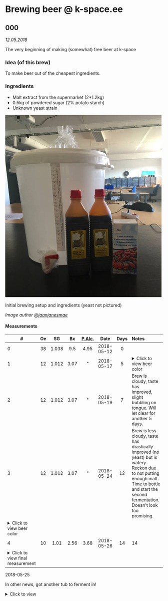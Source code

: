 # Brewing beer @ k-space.ee

## 000

_12.05.2018_

The very beginning of making (somewhat) free beer at k-space

### Idea (of this brew)
To make beer out of the cheapest ingredients.

### Ingredients
* Malt extract from the supermarket (2*1.2kg)
* 0.5kg of powdered sugar (2% potato starch)
* Unknown yeast strain

![Image of initial setup](0000.jpg)

Initial brewing setup and ingredients (yeast not pictured)

_Image author [@jaanjanesmae](https://github.com/janesmae)_

#### Measurements

| # | Oe |   SG  |  Bx  | [P.Alc.](https://www.brewersfriend.com/abv-calculator/ "Potential alcohol if Final Gravity is 1.019") |   Date   | Days | Notes |
| - | :-: | :---: | :--: | :----: | :------------------: | :-: | :---- |
| 0 | 38 | 1.038 |  9.5 |  4.95  | 2018-05-12 | 0 |
| 1 | 12 | 1.012 |  3.07 |   "   | 2018-05-17 | 5 | <details><summary>Click to view beer color</summary>![Measuring cylinder and beer tasting](0001.jpg)</details> |
| 2 | 12 | 1.012 |  3.07 |   "   | 2018-05-19 | 7 | Brew is cloudy, taste has improved, slight bubbling on tongue. Will let clear for another 5 days. |
| 3 | 12 | 1.012 |  3.07 |   "   | 2018-05-24 | 12 | Brew is less cloudy, taste has drastically improved (no yeast) but is watery. Reckon due to not putting enough malt. Time to bottle and start the second fermentation. Doesn't look too promising. 
<details><summary>Click to view beer color</summary>![Image of beer color and measuring cylinder](0002.jpg) |
| 4 | 10 | 1.01 | 2.56 | 3.68 | 2018-05-26 | 14 | 14 | 14 | 14 | 14 | 14 | 14 | 14 | 14 | 14 | 14 | 14 | 14 | 14 | Bottling day. Brew had some clarity to it and smelled and tasted that has potential. Used 7g (coffee scoopful) of brown sugar per half a liter. Brew started bubbling a bit after adding sugar. For the other half of the beer added half a packet of concentrated cherry aroma which improved the smell drastically. Unfortunately due to light stirring, agitated yeast got into the bottles which will produce sediment.
<details><summary>Click to view final measurement</summary>![Final Gravity of the brew](0004.jpg) |

2018-05-25

In other news, got another tub to ferment in! 
<details><summary>Click to view</summary>
![Image of new tun](0003.jpg)
<p>New ~30 l tun! Onwards to more beer!</p>
</summary>
